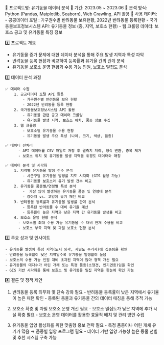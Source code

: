 📂 프로젝트명: 유기동물 데이터 분석
📌 기간: 2023.05 ~ 2023.06
📌 분석 방식: Python (Pandas, Matplotlib, Seaborn), Web Crawling, API 활용
📌 사용 데이터:
                - 공공데이터 포털 : 가구원수별 반려동물 보유현황, 2022년 반려동물 등록현황
                - 국가동물보호정보시스템 API: 유기동물 정보 (종, 지역, 보호소 현황)
                - 웹 크롤링 데이터: 보호소 공고 및 유기동물 특징 정보

1️⃣ 프로젝트 개요

  - 유기동물 증가 문제에 대한 데이터 분석을 통해 주요 발생 지역과 특성 파악
  - 반려동물 등록 현황과 비교하여 등록률과 유기율 간의 관계 분석
  - 유기동물 보호소 운영 현황과 수용 가능 인원, 보호소 밀집도 분석

2️⃣ 데이터 분석 과정

    ✅ 데이터 수집
        1. 공공데이터 포털 API 활용
            - 가구원수별 반려동물 보유 현황
            - 2022년 반려동물 등록 현황
        2. 국가동물보호정보시스템 API 활용
            - 유기동물 관련 공고 데이터 크롤링
            - 유기동물 발생 지역, 보호소 위치, 품종 정보 수집
        3. 웹 크롤링
            - 보호소별 유기동물 수용 현황
            - 유기동물 발생 주요 특성 (나이, 크기, 색상, 품종)    
        
    ✅ 데이터 전처리
          - API 데이터를 CSV 파일로 저장 후 결측치 처리, 형식 변환, 중복 제거
          - 보호소 위치 및 유기동물 발생 지역을 위경도 데이터와 매칭  
        
    ✅ 데이터 분석 및 시각화 
        1. 지역별 유기동물 발생 건수 분석
            - 시군구별 유기동물 발생률 지도 시각화 (GIS 활용 가능)
            - 유기동물 보호소와 유기 발생 건수 비교
        2. 유기동물 품종별/연령별 특성 분석
            -  가장 많이 발생하는 유기동물 품종 및 연령대 분석
            - 강아지 vs. 고양이 유기 패턴 비교
        3. 반려동물 등록률과 유기동물 발생률 관계 분석
            - 등록된 반려동물 수 대비 유기율 계산
            - 등록률이 높은 지역과 낮은 지역 간 유기동물 발생률 비교
        4. 보호소 운영 현황 분석
          - 보호소별 최대 수용 가능 유기동물 수 대비 현재 수용율 비교
          - 보호소 부족 지역 및 과밀 보호소 현황 분석
          
  3️⃣ 주요 성과 및 인사이트
  
    - 유기동물 발생이 특정 지역(도시 외곽, 저밀도 주거지)에 집중됨을 확인
    - 반려동물 등록률이 낮은 지역일수록 유기동물 발생률이 높음
    - 보호소의 수용 가능 인원 대비 초과된 지역이 많아 정책 개선 필요
    - 유기동물의 대다수가 어린 개체 또는 특정 품종(소형견, 인기견종)임을 확인
    - GIS 기반 시각화를 통해 보호소 및 유기동물 밀집 지역을 한눈에 확인 가능

4️⃣ 결론 및 정책 제안

   1. 반려동물 등록 의무화 및 단속 강화 필요
    - 반려동물 등록률이 낮은 지역에서 유기율이 높은 패턴 확인
    - 등록된 동물과 유기동물 간의 데이터 매칭을 통해 추적 가능
      
  2. 보호소 확충 및 과밀 보호소 운영 개선 필요
    - 보호소 밀집도가 낮은 지역에 추가 시설 확충 필요
    - 보호소 운영 데이터를 활용한 효율적 배치 및 관리 방안 수립
     
  3. 유기동물 입양 활성화를 위한 맞춤형 홍보 전략 필요
    - 특정 품종이나 어린 개체 유기가 많음 → 품종별 입양 프로그램 필요
    - 데이터 기반 입양 가능성 높은 동물 선별 및 추천 시스템 구축 가능
